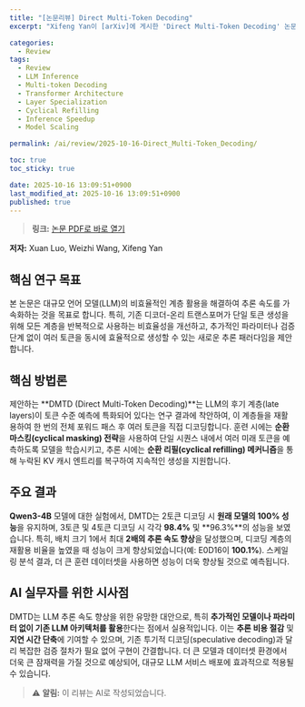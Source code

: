 ```yaml
---
title: "[논문리뷰] Direct Multi-Token Decoding"
excerpt: "Xifeng Yan이 [arXiv]에 게시한 'Direct Multi-Token Decoding' 논문에 대한 자세한 리뷰입니다."

categories:
  - Review
tags:
  - Review
  - LLM Inference
  - Multi-token Decoding
  - Transformer Architecture
  - Layer Specialization
  - Cyclical Refilling
  - Inference Speedup
  - Model Scaling

permalink: /ai/review/2025-10-16-Direct_Multi-Token_Decoding/

toc: true
toc_sticky: true

date: 2025-10-16 13:09:51+0900
last_modified_at: 2025-10-16 13:09:51+0900
published: true
---
```

> **링크:** [논문 PDF로 바로 열기](https://arxiv.org/abs/2510.11958)

**저자:** Xuan Luo, Weizhi Wang, Xifeng Yan



## 핵심 연구 목표
본 논문은 대규모 언어 모델(LLM)의 비효율적인 계층 활용을 해결하여 추론 속도를 가속화하는 것을 목표로 합니다. 특히, 기존 디코더-온리 트랜스포머가 단일 토큰 생성을 위해 모든 계층을 반복적으로 사용하는 비효율성을 개선하고, 추가적인 파라미터나 검증 단계 없이 여러 토큰을 동시에 효율적으로 생성할 수 있는 새로운 추론 패러다임을 제안합니다.

## 핵심 방법론
제안하는 **DMTD (Direct Multi-Token Decoding)**는 LLM의 후기 계층(late layers)이 토큰 수준 예측에 특화되어 있다는 연구 결과에 착안하여, 이 계층들을 재활용하여 한 번의 전체 포워드 패스 후 여러 토큰을 직접 디코딩합니다. 훈련 시에는 **순환 마스킹(cyclical masking) 전략**을 사용하여 단일 시퀀스 내에서 여러 미래 토큰을 예측하도록 모델을 학습시키고, 추론 시에는 **순환 리필(cyclical refilling) 메커니즘**을 통해 누락된 KV 캐시 엔트리를 복구하여 지속적인 생성을 지원합니다.

## 주요 결과
**Qwen3-4B** 모델에 대한 실험에서, DMTD는 2토큰 디코딩 시 **원래 모델의 100% 성능**을 유지하며, 3토큰 및 4토큰 디코딩 시 각각 **98.4%** 및 **96.3%**의 성능을 보였습니다. 특히, 배치 크기 1에서 최대 **2배의 추론 속도 향상**을 달성했으며, 디코딩 계층의 재활용 비율을 높였을 때 성능이 크게 향상되었습니다(예: E0D16이 **100.1%**). 스케일링 분석 결과, 더 큰 훈련 데이터셋을 사용하면 성능이 더욱 향상될 것으로 예측됩니다.

## AI 실무자를 위한 시사점
DMTD는 LLM 추론 속도 향상을 위한 유망한 대안으로, 특히 **추가적인 모델이나 파라미터 없이 기존 LLM 아키텍처를 활용**한다는 점에서 실용적입니다. 이는 **추론 비용 절감** 및 **지연 시간 단축**에 기여할 수 있으며, 기존 투기적 디코딩(speculative decoding)과 달리 복잡한 검증 절차가 필요 없어 구현이 간결합니다. 더 큰 모델과 데이터셋 환경에서 더욱 큰 잠재력을 가질 것으로 예상되어, 대규모 LLM 서비스 배포에 효과적으로 적용될 수 있습니다.

> ⚠️ **알림:** 이 리뷰는 AI로 작성되었습니다.